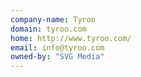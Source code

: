 ```yaml
---
company-name: Tyroo
domain: tyroo.com
home: http://www.tyroo.com/
email: info@tyroo.com
owned-by: "SVG Media"
---
```




